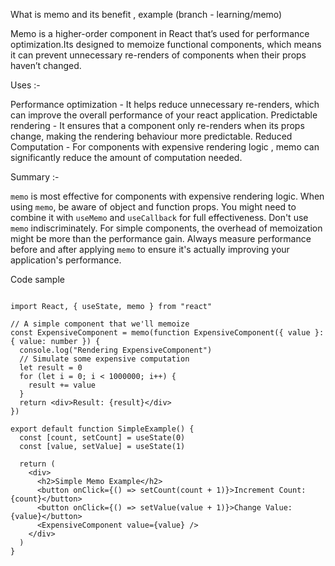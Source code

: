 What is memo and its benefit , example (branch - learning/memo)

Memo is a higher-order component in React that’s used for performance optimization.Its designed to memoize functional components, which means it can prevent unnecessary re-renders of components when their props haven’t changed.

Uses :- 

Performance optimization - It helps reduce unnecessary re-renders, which can improve the overall performance of your react application.
Predictable rendering - It ensures that a component only re-renders when its props change, making the rendering behaviour more predictable.
Reduced Computation - For components with expensive rendering logic , memo can significantly reduce the amount of computation needed.


Summary :- 



`memo` is most effective for components with expensive rendering logic.
When using `memo`, be aware of object and function props. You might need to combine it with `useMemo` and `useCallback` for full effectiveness.
Don't use `memo` indiscriminately. For simple components, the overhead of memoization might be more than the performance gain.
Always measure performance before and after applying `memo` to ensure it's actually improving your application's performance.


Code sample

```javescript

import React, { useState, memo } from "react"

// A simple component that we'll memoize
const ExpensiveComponent = memo(function ExpensiveComponent({ value }: { value: number }) {
  console.log("Rendering ExpensiveComponent")
  // Simulate some expensive computation
  let result = 0
  for (let i = 0; i < 1000000; i++) {
    result += value
  }
  return <div>Result: {result}</div>
})

export default function SimpleExample() {
  const [count, setCount] = useState(0)
  const [value, setValue] = useState(1)

  return (
    <div>
      <h2>Simple Memo Example</h2>
      <button onClick={() => setCount(count + 1)}>Increment Count: {count}</button>
      <button onClick={() => setValue(value + 1)}>Change Value: {value}</button>
      <ExpensiveComponent value={value} />
    </div>
  )
}

```
